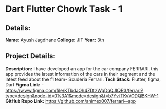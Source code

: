
# Dart Flutter Chowk Task - 1
## Details:
**Name:** Ayush Jagdhane
**College:** JIT
**Year:** 3th

## Project Details:
**Description:** I have developed an app for the car company FERRARI. this app provides the latest information of the cars in their segment and the latest feed about the f1 team- Scuderia Ferrari.
**Tech Stack:** Flutter, figma, Dart
**Figma Link:** - https://www.figma.com/file/KTbdJOh4ZDtzWgDqQJlQR3/ferrari?type=design&node-id=0%3A1&mode=design&t=b7YviTKvVODQBKHW-1
**GitHub Repo Link:** https://github.com/animex007/ferrari--app